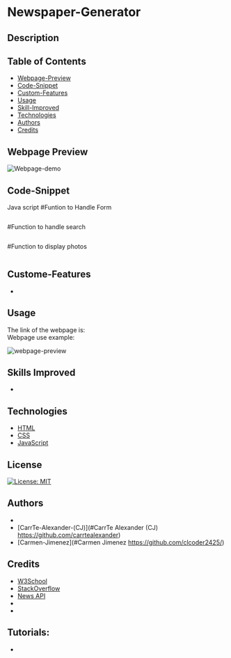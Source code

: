 # Newspaper-Generator
## Description




## Table of Contents 

- [Webpage-Preview](#Webpage-Preview)
- [Code-Snippet](#Code-Snippet)
- [Custom-Features](#Custom-Features)
- [Usage](#Usage)
- [Skill-Improved](#Skill-Improved)
- [Technologies](#Technologies)
- [Authors](#Authors)
- [Credits](#credits)


## Webpage Preview

![Webpage-demo](./assets/)

## Code-Snippet
Java script
#Funtion to Handle Form

```
```
#Function to handle search

```
```
#Function to display photos

```
```


## Custome-Features
- 

## Usage
The link of the webpage is:  
Webpage use example:


    
![webpage-preview](./assets/images/)
    
## Skills Improved
- 
## Technologies
 - [HTML](#HTML)
 - [CSS](#CSS)
 - [JavaScript](#JavaScript)
## License
  [![License: MIT](https://img.shields.io/badge/License-MIT-yellow.svg)](https://opensource.org/licenses/MIT)

## Authors
- [](#) 
- [CarrTe-Alexander-(CJ)](#CarrTe Alexander (CJ) https://github.com/carrtealexander)
- [Carmen-Jimenez](#Carmen Jimenez https://github.com/clcoder2425/)

## Credits

- [W3School](W3School)
- [StackOverflow](https://stackoverflow.com)
- [News API](https://)
- [ ](https://)
- [ ](https://)

## Tutorials:
- [ ]( )

